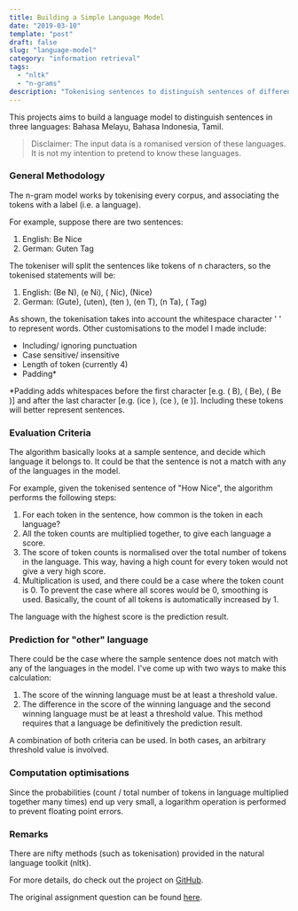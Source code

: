 ```yaml
---
title: Building a Simple Language Model
date: "2019-03-10"
template: "post"
draft: false
slug: "language-model"
category: "information retrieval"
tags:
  - "nltk"
  - "n-grams"
description: "Tokenising sentences to distinguish sentences of different languages"
---
```


This projects aims to build a language model to distinguish sentences in three languages: Bahasa Melayu, Bahasa Indonesia, Tamil.

> Disclaimer: The input data is a romanised version of these languages. It is not my intention to pretend to know these languages.

### General Methodology
The n-gram model works by tokenising every corpus, and associating the tokens with a label (i.e. a language).

For example, suppose there are two sentences:
1. English: Be Nice
2. German: Guten Tag

The tokeniser will split the sentences like tokens of n characters, so the tokenised statements will be:
1. English: (Be N), (e Ni), ( Nic), (Nice)
2. German: (Gute), (uten), (ten ), (en T), (n Ta), ( Tag)

As shown, the tokenisation takes into account the whitespace character ' ' to represent words. Other customisations to the model I made include:
- Including/ ignoring punctuation
- Case sensitive/ insensitive
- Length of token (currently 4)
- Padding*

*Padding adds whitespaces before the first character \[e.g. (   B), (  Be), ( Be )\] and after the last character \[e.g. (ice ), (ce  ), (e   )\]. Including these tokens will better represent sentences.

### Evaluation Criteria

The algorithm basically looks at a sample sentence, and decide which language it belongs to. It could be that the sentence is not a match with any of the languages in the model.

For example, given the tokenised sentence of "How Nice", the algorithm performs the following steps:
1. For each token in the sentence, how common is the token in each language?
2. All the token counts are multiplied together, to give each language a score.
3. The score of token counts is normalised over the total number of tokens in the language. This way, having a high count for every token would not give a very high score.
4. Multiplication is used, and there could be a case where the token count is 0. To prevent the case where all scores would be 0, smoothing is used. Basically, the count of all tokens is automatically increased by 1.

The language with the highest score is the prediction result.

### Prediction for "other" language

There could be the case where the sample sentence does not match with any of the languages in the model. I've come up with two ways to make this calculation:

1. The score of the winning language must be at least a threshold value.
2. The difference in the score of the winning language and the second winning language must be at least a threshold value. This method requires that a language be definitively the prediction result.

A combination of both criteria can be used. In both cases, an arbitrary threshold value is involved.

### Computation optimisations

Since the probabilities (count / total number of tokens in language multiplied together many times) end up very small, a logarithm operation is performed to prevent floating point errors.

### Remarks

There are nifty methods (such as tokenisation) provided in the natural language toolkit (nltk).

For more details, do check out the project on [GitHub](https://github.com/pikulet/language-model).

The original assignment question can be found [here](https://www.comp.nus.edu.sg/~zhaojin/cs3245_2019/hw1-lang.html).

